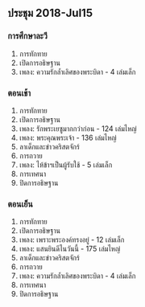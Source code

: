 
## ประชุม 2018-Jul15

### การศึกษาละวี

1. การทักทาย 
2. เปิดการอธิษฐาน 
3. เพลง:  ความรักล้ำเลิศของพระบิดา - 4 เล่มเล็ก

### ตอนเช้า

1. การทักทาย 
2. เปิดการอธิษฐาน 
3. เพลง:  รักพระเยซูมากกว่าก่อน - 124 เล่มไหญ่
4. เพลง:  พระคุณพระเจ้า - 136 เล่มไหญ่
5. ลาเด็กและข่าวคริสตจักร์
6. การถวาย
7. เพลง:  ไห้ข้าฯเป็นผู้รับใช้ - 5 เล่มเล็ก
8. การเทศนา
9. ปิดการอธิษฐาน

### ตอนเย็น

1. การทักทาย 
2. เปิดการอธิษฐาน 
3. เพลง:  เพราะพระองค์ทรงอยู่ - 12 เล่มเล็ก
4. เพลง:  แสนยินดีไนวันนี้ - 175 เล่มไหญ่
5. ลาเด็กและข่าวคริสตจักร์
6. การถวาย
7. เพลง:  ความรักล้ำเลิศของพระบิดา - 4 เล่มเล็ก
8. การเทศนา
9. ปิดการอธิษฐาน
